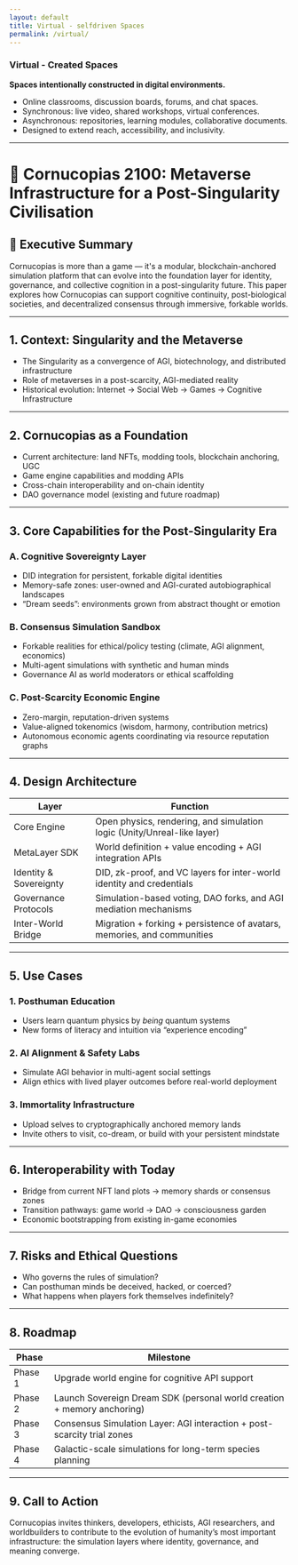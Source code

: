 ```yaml
---
layout: default
title: Virtual - selfdriven Spaces
permalink: /virtual/
---
```


### Virtual - Created Spaces

**Spaces intentionally constructed in digital environments.**
- Online classrooms, discussion boards, forums, and chat spaces.
- Synchronous: live video, shared workshops, virtual conferences.
- Asynchronous: repositories, learning modules, collaborative documents.
- Designed to extend reach, accessibility, and inclusivity.

---

# 🌌 Cornucopias 2100: Metaverse Infrastructure for a Post-Singularity Civilisation

## 🧾 Executive Summary

Cornucopias is more than a game — it's a modular, blockchain-anchored simulation platform that can evolve into the foundation layer for identity, governance, and collective cognition in a post-singularity future. This paper explores how Cornucopias can support cognitive continuity, post-biological societies, and decentralized consensus through immersive, forkable worlds.

---

## 1. Context: Singularity and the Metaverse

- The Singularity as a convergence of AGI, biotechnology, and distributed infrastructure
- Role of metaverses in a post-scarcity, AGI-mediated reality
- Historical evolution: Internet → Social Web → Games → Cognitive Infrastructure

---

## 2. Cornucopias as a Foundation

- Current architecture: land NFTs, modding tools, blockchain anchoring, UGC
- Game engine capabilities and modding APIs
- Cross-chain interoperability and on-chain identity
- DAO governance model (existing and future roadmap)

---

## 3. Core Capabilities for the Post-Singularity Era

### A. Cognitive Sovereignty Layer
- DID integration for persistent, forkable digital identities
- Memory-safe zones: user-owned and AGI-curated autobiographical landscapes
- “Dream seeds”: environments grown from abstract thought or emotion

### B. Consensus Simulation Sandbox
- Forkable realities for ethical/policy testing (climate, AGI alignment, economics)
- Multi-agent simulations with synthetic and human minds
- Governance AI as world moderators or ethical scaffolding

### C. Post-Scarcity Economic Engine
- Zero-margin, reputation-driven systems
- Value-aligned tokenomics (wisdom, harmony, contribution metrics)
- Autonomous economic agents coordinating via resource reputation graphs

---

## 4. Design Architecture

| Layer                    | Function                                                                 |
|-------------------------|--------------------------------------------------------------------------|
| Core Engine             | Open physics, rendering, and simulation logic (Unity/Unreal-like layer)  |
| MetaLayer SDK           | World definition + value encoding + AGI integration APIs                 |
| Identity & Sovereignty  | DID, zk-proof, and VC layers for inter-world identity and credentials    |
| Governance Protocols    | Simulation-based voting, DAO forks, and AGI mediation mechanisms         |
| Inter-World Bridge      | Migration + forking + persistence of avatars, memories, and communities  |

---

## 5. Use Cases

### 1. Posthuman Education
- Users learn quantum physics by *being* quantum systems
- New forms of literacy and intuition via “experience encoding”

### 2. AI Alignment & Safety Labs
- Simulate AGI behavior in multi-agent social settings
- Align ethics with lived player outcomes before real-world deployment

### 3. Immortality Infrastructure
- Upload selves to cryptographically anchored memory lands
- Invite others to visit, co-dream, or build with your persistent mindstate

---

## 6. Interoperability with Today

- Bridge from current NFT land plots → memory shards or consensus zones
- Transition pathways: game world → DAO → consciousness garden
- Economic bootstrapping from existing in-game economies

---

## 7. Risks and Ethical Questions

- Who governs the rules of simulation?
- Can posthuman minds be deceived, hacked, or coerced?
- What happens when players fork themselves indefinitely?

---

## 8. Roadmap

| Phase     | Milestone                                                                 |
|-----------|---------------------------------------------------------------------------|
| Phase 1   | Upgrade world engine for cognitive API support                            |
| Phase 2   | Launch Sovereign Dream SDK (personal world creation + memory anchoring)   |
| Phase 3   | Consensus Simulation Layer: AGI interaction + post-scarcity trial zones   |
| Phase 4   | Galactic-scale simulations for long-term species planning                 |

---

## 9. Call to Action

Cornucopias invites thinkers, developers, ethicists, AGI researchers, and worldbuilders to contribute to the evolution of humanity’s most important infrastructure: the simulation layers where identity, governance, and meaning converge.